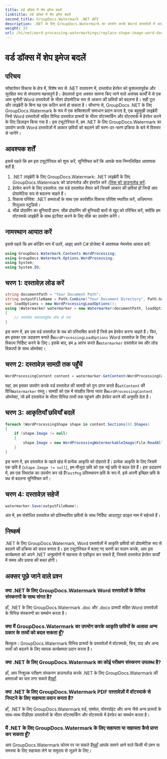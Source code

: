 ```yaml
---
title: वर्ड डॉक्स में शेप इमेज बदलें
linktitle: वर्ड डॉक्स में शेप इमेज बदलें
second_title: GroupDocs.Watermark .NET API
description: .NET के लिए GroupDocs.Watermark का उपयोग करके Word दस्तावेज़ों में आकृति छवियों को प्रोग्रामेटिक रूप से बदलने का तरीका जानें। दस्तावेज़ हेरफेर कार्यों को सहजता से सरल बनाएं।
weight: 33
url: /hi/net/word-processing-watermarkings/replace-shape-image-word-docs/
---
```


# वर्ड डॉक्स में शेप इमेज बदलें

## परिचय
सॉफ़्टवेयर विकास के क्षेत्र में, विशेष रूप से .NET वातावरण में, दस्तावेज़ हेरफेर को कुशलतापूर्वक और सुरक्षित रूप से संभालना महत्वपूर्ण है। डेवलपर्स द्वारा अक्सर सामना किए जाने वाले असंख्य कार्यों में से एक आम चुनौती Word दस्तावेज़ों के भीतर प्रोग्रामेटिक रूप से आकार की छवियों को बदलना है। सही टूल और लाइब्रेरी के बिना यह एक कठिन कार्य हो सकता है।
सौभाग्य से, GroupDocs .NET के लिए GroupDocs.Watermark के रूप में एक शक्तिशाली समाधान प्रदान करता है, एक बहुमुखी लाइब्रेरी जिसे Word दस्तावेज़ों सहित विभिन्न दस्तावेज़ प्रारूपों के भीतर वॉटरमार्किंग और वॉटरमार्क में हेरफेर करने के लिए डिज़ाइन किया गया है। इस ट्यूटोरियल में, हम .NET के लिए GroupDocs.Watermark का उपयोग करके Word दस्तावेज़ों में आकार छवियों को बदलने की चरण-दर-चरण प्रक्रिया के बारे में विस्तार से जानेंगे।
## आवश्यक शर्तें
इससे पहले कि हम इस ट्यूटोरियल को शुरू करें, सुनिश्चित करें कि आपके पास निम्नलिखित आवश्यक शर्तें हैं:
1.  .NET लाइब्रेरी के लिए GroupDocs.Watermark: .NET लाइब्रेरी के लिए GroupDocs.Watermark को डाउनलोड और इंस्टॉल करें।[लिंक को डाउनलोड करें](https://releases.groupdocs.com/Watermark/net/).
2. हेरफेर करने के लिए दस्तावेज़: एक वर्ड दस्तावेज़ तैयार करें जिसमें आकार की छवियां हों जिन्हें आप प्रोग्रामेटिक रूप से बदलना चाहते हैं।
3. विकास परिवेश: .NET क्षमताओं के साथ एक कार्यशील विकास परिवेश स्थापित करें, अधिमानतः विज़ुअल स्टूडियो।
4. सी# प्रोग्रामिंग का बुनियादी ज्ञान: सी# प्रोग्रामिंग की बुनियादी बातों से खुद को परिचित करें, क्योंकि हम वॉटरमार्क लाइब्रेरी के साथ इंटरैक्ट करने के लिए सी# का उपयोग करेंगे।
## नामस्थान आयात करें
इससे पहले कि हम कोडिंग भाग में उतरें, आइए अपने C# प्रोजेक्ट में आवश्यक नेमस्पेस आयात करें:
```csharp
using GroupDocs.Watermark.Contents.WordProcessing;
using GroupDocs.Watermark.Options.WordProcessing;
using System;
using System.IO;
```
## चरण 1: दस्तावेज़ लोड करें
```csharp
string documentPath = "Your Document Path";
string outputFileName = Path.Combine("Your Document Directory", Path.GetFileName(documentPath));
var loadOptions = new WordProcessingLoadOptions();
using (Watermarker watermarker = new Watermarker(documentPath, loadOptions))
{
    // दस्तावेज़ सफलतापूर्वक लोड हो गया
}
```
 इस चरण में, हम उस वर्ड दस्तावेज़ के पथ को परिभाषित करते हैं जिसे हम हेरफेर करना चाहते हैं। फिर, हम इसका एक उदाहरण बनाते हैं`WordProcessingLoadOptions` Word दस्तावेज़ के लिए लोड विकल्प निर्दिष्ट करने के लिए। इसके बाद, हम a आरंभ करते हैं`Watermarker` दस्तावेज़ पथ और लोड विकल्पों के साथ ऑब्जेक्ट।
## चरण 2: दस्तावेज़ सामग्री तक पहुँचें
```csharp
WordProcessingContent content = watermarker.GetContent<WordProcessingContent>();
```
 यहां, हम इसका उपयोग करके वर्ड दस्तावेज़ की सामग्री को पुनः प्राप्त करते हैं`GetContent` की विधि`Watermarker` वस्तु। सामग्री को एक में संग्रहीत किया जाता है`WordProcessingContent` ऑब्जेक्ट, जो हमें दस्तावेज़ के भीतर विभिन्न तत्वों तक पहुंचने और हेरफेर करने की अनुमति देता है।
## चरण 3: आकृतियाँ छवियाँ बदलें
```csharp
foreach (WordProcessingShape shape in content.Sections[0].Shapes)
{
    if (shape.Image != null)
    {
        shape.Image = new WordProcessingWatermarkableImage(File.ReadAllBytes(Constants.TestPng));
    }
}
```
इस चरण में, हम दस्तावेज़ के पहले खंड में प्रत्येक आकृति को दोहराते हैं। प्रत्येक आकृति के लिए जिसमें एक छवि है (`shape.Image != null`), हम मौजूदा छवि को एक नई छवि से बदल देते हैं। इस उदाहरण में, हम एक स्थिरांक का उपयोग कर रहे हैं`TestPng` प्रतिस्थापन छवि के रूप में. इसे अपनी इच्छित छवि के पथ से बदलना सुनिश्चित करें।
## चरण 4: दस्तावेज़ सहेजें
```csharp
watermarker.Save(outputFileName);
```
अंत में, हम संशोधित दस्तावेज़ को प्रतिस्थापित छवियों के साथ निर्दिष्ट आउटपुट फ़ाइल नाम में सहेजते हैं।

## निष्कर्ष
.NET के लिए GroupDocs.Watermark, Word दस्तावेज़ों में आकृति छवियों को प्रोग्रामेटिक रूप से बदलने की प्रक्रिया को सरल बनाता है। इस ट्यूटोरियल में बताए गए चरणों का पालन करके, आप इस कार्यक्षमता को अपने .NET अनुप्रयोगों में सहजता से एकीकृत कर सकते हैं, जिससे दस्तावेज़ हेरफेर कार्यों में समय और प्रयास की बचत होगी।
## अक्सर पूछे जाने वाले प्रश्न
### क्या .NET के लिए GroupDocs.Watermark Word दस्तावेज़ों के विभिन्न संस्करणों के साथ संगत है?
हाँ, .NET के लिए GroupDocs.Watermark .doc और .docx प्रारूपों सहित Word दस्तावेज़ों के विभिन्न संस्करणों का समर्थन करता है।
### क्या मैं GroupDocs.Watermark का उपयोग करके आकृति छवियों के अलावा अन्य प्रकार के तत्वों को बदल सकता हूँ?
बिल्कुल। GroupDocs.Watermark विभिन्न प्रारूपों के दस्तावेज़ों में वॉटरमार्क, चित्र, पाठ और अन्य तत्वों को बदलने के लिए व्यापक कार्यक्षमता प्रदान करता है।
### क्या .NET के लिए GroupDocs.Watermark का कोई परीक्षण संस्करण उपलब्ध है?
 हाँ, आप निःशुल्क परीक्षण संस्करण डाउनलोड करके .NET के लिए GroupDocs.Watermark की क्षमताओं का पता लगा सकते हैं[यहाँ](https://releases.groupdocs.com/).
### क्या .NET के लिए GroupDocs.Watermark PDF दस्तावेज़ों में वॉटरमार्क से निपटने के लिए सहायता प्रदान करता है?
हाँ, .NET के लिए GroupDocs.Watermark वर्ड, एक्सेल, पॉवरपॉइंट और अन्य जैसे अन्य प्रारूपों के साथ-साथ पीडीएफ दस्तावेजों के भीतर वॉटरमार्किंग और वॉटरमार्क में हेरफेर का समर्थन करता है।
### मैं .NET के लिए GroupDocs.Watermark के लिए सहायता या सहायता कैसे प्राप्त कर सकता हूँ?
 आप GroupDocs.Watermark फोरम पर जा सकते हैं[यहाँ](https://forum.groupdocs.com/c/watermark/19) आपके सामने आने वाले किसी भी प्रश्न या समस्या के लिए सहायता लेने या समुदाय से जुड़ने के लिए।